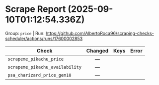 # Scrape Report (2025-09-10T01:12:54.336Z)

Group: `price`  |  Run: https://github.com/AlbertoRoca96/scraping-checks-scheduler/actions/runs/17600002853

| Check | Changed | Keys | Error |
|---|:---:|:--|:--|
| `scrapeme_pikachu_price` | — |  |  |
| `scrapeme_pikachu_availability` | — |  |  |
| `psa_charizard_price_gem10` | — |  |  |
